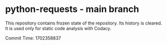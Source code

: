 # python-requests - main branch

This repository contains frozen state of the repository.
Its history is cleared. It is used only for static code
analysis with Codacy.

Commit Time: 1702358837